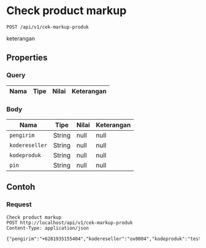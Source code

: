 # Check product markup
```http
POST /api/v1/cek-markup-produk
```
keterangan
## Properties
### Query
Nama | Tipe | Nilai | Keterangan
--- | --- | --- | ---
### Body
Nama | Tipe | Nilai | Keterangan
--- | --- | --- | ---
<code>pengirim</code> | String | null | null
<code>kodereseller</code> | String | null | null
<code>kodeproduk</code> | String | null | null
<code>pin</code> | String | null | null
## Contoh
### Request
```http
Check product markup
POST http://localhost/api/v1/cek-markup-produk
Content-Type: application/json

{"pengirim":"+6281935155404","kodereseller":"ox0004","kodeproduk":"test5","pin":"1234"}
```
